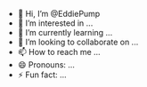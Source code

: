 - 👋 Hi, I’m @EddiePump
- 👀 I’m interested in ...
- 🌱 I’m currently learning ...
- 💞️ I’m looking to collaborate on ...
- 📫 How to reach me ...
- 😄 Pronouns: ...
- ⚡ Fun fact: ...

<!---
EddiePump/EddiePump is a ✨ special ✨ repository because its `README.md` (this file) appears on your GitHub profile.
You can click the Preview link to take a look at your changes.
--->
